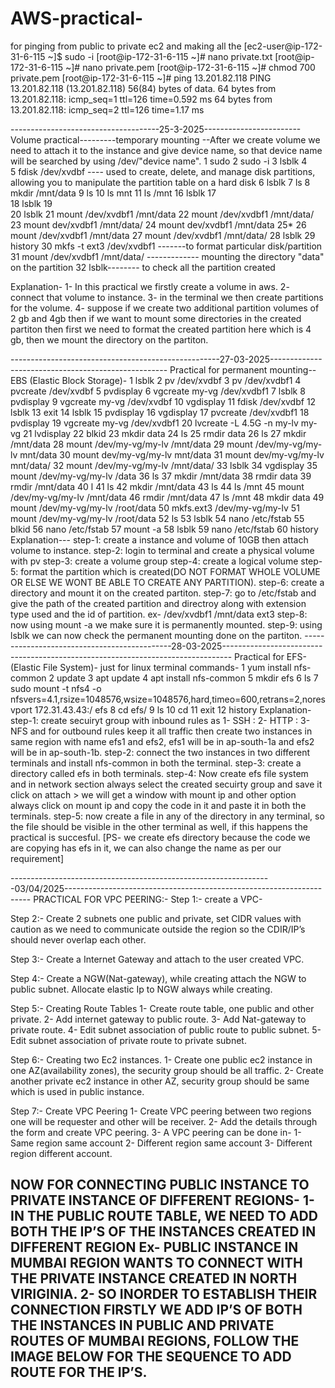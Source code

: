 # AWS-practical-
for pinging from public to private ec2 and making all the 
[ec2-user@ip-172-31-6-115 ~]$ sudo -i
[root@ip-172-31-6-115 ~]# nano private.txt
[root@ip-172-31-6-115 ~]# nano private.pem
[root@ip-172-31-6-115 ~]# chmod 700 private.pem
[root@ip-172-31-6-115 ~]# ping 13.201.82.118
PING 13.201.82.118 (13.201.82.118) 56(84) bytes of data.
64 bytes from 13.201.82.118: icmp_seq=1 ttl=126 time=0.592 ms
64 bytes from 13.201.82.118: icmp_seq=2 ttl=126 time=1.17 ms


-------------------------------------25-3-2025------------------------
Volume practical---------temporary mounting
--After we create volume we need to attach it to the instance and give device name, so that device name will be searched by using /dev/"device name".
    1  sudo
    2  sudo -i
    3  lsblk
    4  
    5  fdisk /dev/xvdbf ---- used to create, delete, and manage disk partitions, allowing you to manipulate the partition table on a hard disk
    6  lsblk
    7  ls
    8  mkdir /mnt/data
    9  ls
   10  ls mnt
   11  ls /mnt
   16  lsblk
   17  
   18  lsblk
   19  
   20  lsblk
   21  mount /dev/xvdbf1 /mnt/data
   22  mount /dev/xvdbf1 /mnt/data/
   23  mount dev/xvdbf1 /mnt/data/
   24  mount dev/xvdbf1 /mnt/data
   25*
   26  mount /dev/xvdbf1 /mnt/data
   27  mount /dev/xvdbf1 /mnt/data/
   28  lsblk
   29  history
   30  mkfs -t ext3 /dev/xvdbf1 -------to format particular disk/partition
   31  mount /dev/xvdbf1 /mnt/data/ ------------- mounting the directory "data" on the partition
   32  lsblk-------- to check all the partition created

Explanation-
1- In this practical we firstly create a volume in aws.
2- connect that volume to instance.
3- in the terminal we then create partitions for the volume.
4- suppose if we create two additional partition volumes of 2 gb and 4gb then if we want to mount some directories in the created partiton then first we need to format the created partition here which is 4 gb, then we mount the directory on the partiton. 

----------------------------------------------------27-03-2025----------------------------------------------------
Practical for permanent mounting-- EBS (Elastic Block Storage)-
 1  lsblk
    2  pv /dev/xvdbf
    3  pv /dev/xvdbf1
    4  pvcreate /dev/xvdbf
    5  pvdisplay
    6  vgcreate my-vg /dev/xvdbf1
    7  lsblk
    8  pvdisplay
    9  vgcreate my-vg /dev/xvdbf
   10  vgdisplay
   11  fdisk /dev/xvdbf
   12  lsblk
   13  exit
   14  lsblk
   15  pvdisplay
   16  vgdisplay
   17  pvcreate /dev/xvdbf1
   18  pvdisplay
   19  vgcreate my-vg /dev/xvdbf1
   20  lvcreate -L 4.5G -n my-lv my-vg
   21  lvdisplay
   22  blkid
   23  mkdir data
   24  ls
   25  rmdir data
   26  ls
   27  mkdir /mnt/data
   28  mount /dev/my-vg/my-lv /mnt/data
   29  mount /dev/my-vg/my-lv mnt/data
   30  mount dev/my-vg/my-lv mnt/data
   31  mount dev/my-vg/my-lv mnt/data/
   32  mount /dev/my-vg/my-lv /mnt/data/
   33  lsblk
   34  vgdisplay
   35  mount /dev/my-vg/my-lv /data
   36  ls
   37  mkdir /mnt/data
   38  rmdir data
   39  rmdir /mnt/data
   40  l
   41  ls
   42  mkdir /mnt/data
   43  ls
   44  ls /mnt
   45  mount /dev/my-vg/my-lv /mnt/data
   46  rmdir /mnt/data
   47  ls /mnt
   48  mkdir data
   49  mount /dev/my-vg/my-lv /root/data
   50  mkfs.ext3 /dev/my-vg/my-lv
   51  mount /dev/my-vg/my-lv /root/data
   52  ls
   53  lsblk
   54  nano /etc/fstab
   55  blkid
   56  nano /etc/fstab
   57  mount -a
   58  lsblk
   59  nano /etc/fstab
   60  history
Explanation---
step-1: create a instance and volume of 10GB then attach volume to instance.
step-2: login to terminal and create a physical volume with pv
step-3: create a volume group
step-4: create a logical volume
step-5: format the partition which is created(DO NOT FORMAT WHOLE VOLUME OR ELSE WE WONT BE ABLE TO CREATE ANY PARTITION).
step-6: create a directory and mount it on the created partiton.
step-7: go to /etc/fstab and give the path of the created partition and directroy along with extension type used and the id of partition.
ex- /dev/xvdbf1 /mnt/data ext3 <id of partition>
step-8: now using mount -a we make sure it is permanently mounted.
step-9: using lsblk we can now check the permanent mounting done on the partiton.
---------------------------------------------28-03-2025--------------------------------------------------------------------------------
Practical for EFS- (Elastic File System)-
just for linux terminal commands-
  1  yum install nfs-common
    2  update
    3  apt update
    4  apt install nfs-common
    5  mkdir efs
    6  ls
    7  sudo mount -t nfs4 -o nfsvers=4.1,rsize=1048576,wsize=1048576,hard,timeo=600,retrans=2,noresvport 172.31.43.43:/ efs
    8  cd efs/
    9  ls
   10  cd
   11  exit
   12  history
Explanation-
step-1: create secuiryt group with inbound rules as 1- SSH : 2- HTTP : 3- NFS and for outbound rules keep it all traffic then create two instances in same region with name efs1 and efs2, efs1 will be in ap-south-1a and efs2 will be in ap-south-1b.
step-2: connect the two instances in two different terminals and install nfs-common in both the terminal.
step-3: create a directory called efs in both terminals.
step-4: Now create efs file system and in network section always select the created secuirty group and save it click on attach > we will get a window with mount ip and other option always click on mount ip and copy the code in it and paste it in both the terminals.
step-5: now create a file in any of the directory in any terminal, so the file should be visible in the other terminal as well, if this happens the practical is succesful.
[PS- we create efs directory because the code we are copying has efs in it, we can also change the name as per our requirement]

-----------------------------------------------------------------03/04/2025---------------------------------------------------------------------
PRACTICAL FOR VPC PEERING:-
Step 1:-
create a VPC- 
 
 Step 2:-
Create 2 subnets one public and private, set CIDR values with caution as we need to communicate outside the region so the CDIR/IP’s should never overlap each other.
 
Step 3:-
Create a Internet Gateway and attach to the user created VPC.
 
Step 4:-
Create a NGW(Nat-gateway), while creating attach the NGW to public subnet. Allocate elastic Ip to NGW always while creating.
 
Step 5:- Creating Route Tables
1-	Create route table, one public and other private.
2-	Add internet gateway to public route.
3-	Add Nat-gateway to private route.
4-	Edit subnet association of public route to public subnet.
5-	Edit subnet association of private route to private subnet. 

Step 6:- Creating two Ec2 instances.
1-	Create one public ec2 instance in one AZ(availability zones), the security group should be all traffic.
2-	Create another private ec2 instance in other AZ, security group should be same which is used in public instance.
  
Step 7:- Create VPC Peering
1-	Create VPC peering between two regions one will be requester and other will be receiver.
2-	Add the details through the form and create VPC peering.
3-	A VPC peering can be done in-
1-	Same region same account
2-	Different region same account
3-	Different region different account.
 
 NOW FOR CONNECTING PUBLIC INSTANCE TO PRIVATE INSTANCE OF DIFFERENT REGIONS-
1-	IN THE PUBLIC ROUTE TABLE, WE NEED TO ADD BOTH THE IP’S OF THE INSTANCES CREATED IN DIFFERENT REGION
Ex- PUBLIC INSTANCE IN MUMBAI REGION WANTS TO CONNECT WITH THE PRIVATE INSTANCE CREATED IN NORTH VIRIGINIA.
2-	SO INORDER TO ESTABLISH THEIR CONNECTION FIRSTLY WE ADD IP’S OF BOTH THE INSTANCES IN PUBLIC AND PRIVATE ROUTES OF MUMBAI REGIONS, FOLLOW THE IMAGE BELOW FOR THE SEQUENCE TO ADD ROUTE FOR THE IP’S.
------------------------------------------------------------------------------------------------------------------

 














